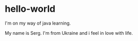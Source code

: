 # hello-world
I'm on my way of java learning.

My name is Serg. I'm from Ukraine and i feel in love with life.

